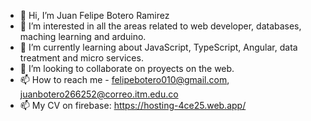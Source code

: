 - 👋 Hi, I’m Juan Felipe Botero Ramirez
- 👀 I’m interested in all the areas related to web developer, databases, maching learning and arduino. 
- 🌱 I’m currently learning about JavaScript, TypeScript, Angular, data treatment and micro services.
- 💞️ I’m looking to collaborate on proyects on the web.
- 📫 How to reach me - felipebotero010@gmail.com, juanbotero266252@correo.itm.edu.co 
- 📫 My CV on firebase: https://hosting-4ce25.web.app/ 

<!---
FelipeBorz12/FelipeBorz12 is a ✨ special ✨ repository because its about me.
--->
